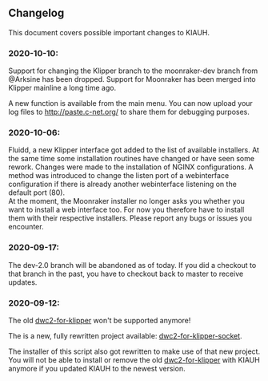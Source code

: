 ## Changelog

This document covers possible important changes to KIAUH.

### 2020-10-10:

Support for changing the Klipper branch to the moonraker-dev branch from @Arksine has been dropped. Support for Moonraker has been merged into Klipper mainline a long time ago.

A new function is available from the main menu. You can now upload your log files to http://paste.c-net.org/ to share them for debugging purposes.

### 2020-10-06:

Fluidd, a new Klipper interface got added to the list of available installers. At the same time some installation routines have changed or have seen some rework. Changes were made to the installation of NGINX configurations. A method was introduced to change the listen port of a webinterface configuration if there is already another webinterface listening on the default port (80).\
At the moment, the Moonraker installer no longer asks you whether you want to install a web interface too. For now you therefore have to install them with their respective installers. Please report any bugs or issues you encounter.

### 2020-09-17:

The dev-2.0 branch will be abandoned as of today. If you did a checkout to that branch in the past, you have to checkout back to master to receive updates.

### 2020-09-12:

The old [dwc2-for-klipper](https://github.com/Stephan3/dwc2-for-klipper) won't be supported anymore!

The is a new, fully rewritten project available: [dwc2-for-klipper-socket](https://github.com/Stephan3/dwc2-for-klipper-socket).

The installer of this script also got rewritten to make use of that new project. You will not be able to install or remove the old [dwc2-for-klipper](https://github.com/Stephan3/dwc2-for-klipper) with KIAUH anymore if you updated KIAUH to the newest version.
